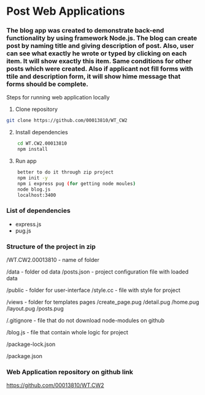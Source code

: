 # Post Web Applications
### The blog app was created to demonstrate back-end functionality by using framework Node.js. The blog can create post by naming title and giving description of post. Also, user can see what exactly he wrote or typed by clicking on each item. It will show exactly this item. Same conditions for other posts which were created. Also if applicant not fill forms with ttile and description form, it will show hime message that forms should be complete. 

Steps for running web application locally
1.	Clone repository
```bash
git clone https://github.com/00013810/WT_CW2 
```
2.	Install dependencies 
```bash
    cd WT.CW2.00013810
    npm install 
```
3.	Run app
```bash
    better to do it through zip project
    npm init -y
    npm i express pug (for getting node moules)
    node blog.js
    localhost:3400
```
### List of dependencies
- express.js
- pug.js

### Structure of the project in zip
/WT.CW2.00013810 - name of folder

   /data        - folder od data
    /posts.json  - project configuration file with loaded data
    
   /public       - folder for user-interface
    /style.cc    - file with style for project
    
   /views        - folder for templates pages 
    /create_page.pug
    /detail.pug
    /home.pug
    /layout.pug
    /posts.pug
    
   /.gitignore   - file that do not download node-modules on github 
   
   /blog.js      - file that contain whole logic for project
   
   /package-lock.json
   
   /package.json
 
### Web Application repository on github link

https://github.com/00013810/WT.CW2
